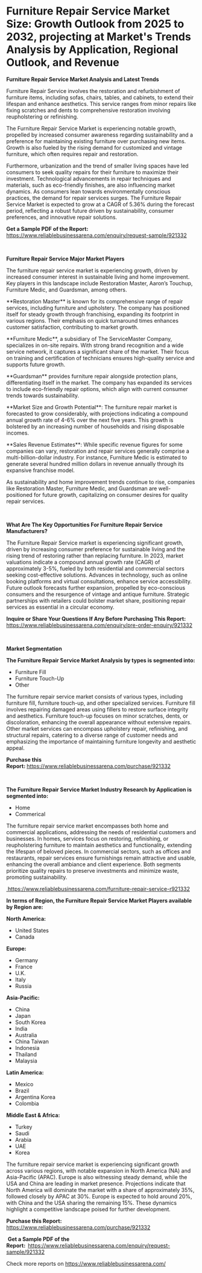 <p><h1>Furniture Repair Service Market Size: Growth Outlook from 2025 to 2032, projecting at Market's Trends Analysis by Application, Regional Outlook, and Revenue</h1></p><p><strong>Furniture Repair Service Market Analysis and Latest Trends</strong></p>
<p><p>Furniture Repair Service involves the restoration and refurbishment of furniture items, including sofas, chairs, tables, and cabinets, to extend their lifespan and enhance aesthetics. This service ranges from minor repairs like fixing scratches and dents to comprehensive restoration involving reupholstering or refinishing. </p><p>The Furniture Repair Service Market is experiencing notable growth, propelled by increased consumer awareness regarding sustainability and a preference for maintaining existing furniture over purchasing new items. Growth is also fueled by the rising demand for customized and vintage furniture, which often requires repair and restoration. </p><p>Furthermore, urbanization and the trend of smaller living spaces have led consumers to seek quality repairs for their furniture to maximize their investment. Technological advancements in repair techniques and materials, such as eco-friendly finishes, are also influencing market dynamics. As consumers lean towards environmentally conscious practices, the demand for repair services surges. The Furniture Repair Service Market is expected to grow at a CAGR of 5.36% during the forecast period, reflecting a robust future driven by sustainability, consumer preferences, and innovative repair solutions.</p></p>
<p><strong>Get a Sample PDF of the Report:&nbsp;</strong> <a href="https://www.reliablebusinessarena.com/enquiry/request-sample/921332?utm_campaign=2822&utm_medium=2&utm_source=Github&utm_content=ia&utm_term=05032025&utm_id=furniture-repair-service">https://www.reliablebusinessarena.com/enquiry/request-sample/921332</a></p>
<p>&nbsp;</p>
<p><strong>Furniture Repair Service Major Market Players</strong></p>
<p><p>The furniture repair service market is experiencing growth, driven by increased consumer interest in sustainable living and home improvement. Key players in this landscape include Restoration Master, Aaron’s Touchup, Furniture Medic, and Guardsman, among others. </p><p>**Restoration Master** is known for its comprehensive range of repair services, including furniture and upholstery. The company has positioned itself for steady growth through franchising, expanding its footprint in various regions. Their emphasis on quick turnaround times enhances customer satisfaction, contributing to market growth.</p><p>**Furniture Medic**, a subsidiary of The ServiceMaster Company, specializes in on-site repairs. With strong brand recognition and a wide service network, it captures a significant share of the market. Their focus on training and certification of technicians ensures high-quality service and supports future growth.</p><p>**Guardsman** provides furniture repair alongside protection plans, differentiating itself in the market. The company has expanded its services to include eco-friendly repair options, which align with current consumer trends towards sustainability.</p><p>**Market Size and Growth Potential**: The furniture repair market is forecasted to grow considerably, with projections indicating a compound annual growth rate of 4-6% over the next five years. This growth is bolstered by an increasing number of households and rising disposable incomes.</p><p>**Sales Revenue Estimates**: While specific revenue figures for some companies can vary, restoration and repair services generally comprise a multi-billion-dollar industry. For instance, Furniture Medic is estimated to generate several hundred million dollars in revenue annually through its expansive franchise model.</p><p>As sustainability and home improvement trends continue to rise, companies like Restoration Master, Furniture Medic, and Guardsman are well-positioned for future growth, capitalizing on consumer desires for quality repair services.</p></p>
<p>&nbsp;</p>
<p><strong>What Are The Key Opportunities For Furniture Repair Service Manufacturers?</strong></p>
<p><p>The Furniture Repair Service market is experiencing significant growth, driven by increasing consumer preference for sustainable living and the rising trend of restoring rather than replacing furniture. In 2023, market valuations indicate a compound annual growth rate (CAGR) of approximately 3-5%, fueled by both residential and commercial sectors seeking cost-effective solutions. Advances in technology, such as online booking platforms and virtual consultations, enhance service accessibility. Future outlook forecasts further expansion, propelled by eco-conscious consumers and the resurgence of vintage and antique furniture. Strategic partnerships with retailers could bolster market share, positioning repair services as essential in a circular economy.</p></p>
<p><strong>Inquire or Share Your Questions If Any Before Purchasing This Report:</strong> <a href="https://www.reliablebusinessarena.com/enquiry/pre-order-enquiry/921332?utm_campaign=2822&utm_medium=2&utm_source=Github&utm_content=ia&utm_term=05032025&utm_id=furniture-repair-service">https://www.reliablebusinessarena.com/enquiry/pre-order-enquiry/921332</a></p>
<p>&nbsp;</p>
<p><strong>Market Segmentation</strong></p>
<p><strong>The Furniture Repair Service Market Analysis by types is segmented into:</strong></p>
<p><ul><li>Furniture Fill</li><li>Furniture Touch-Up</li><li>Other</li></ul></p>
<p><p>The furniture repair service market consists of various types, including furniture fill, furniture touch-up, and other specialized services. Furniture fill involves repairing damaged areas using fillers to restore surface integrity and aesthetics. Furniture touch-up focuses on minor scratches, dents, or discoloration, enhancing the overall appearance without extensive repairs. Other market services can encompass upholstery repair, refinishing, and structural repairs, catering to a diverse range of customer needs and emphasizing the importance of maintaining furniture longevity and aesthetic appeal.</p></p>
<p><strong>Purchase this Report:&nbsp;</strong><a href="https://www.reliablebusinessarena.com/purchase/921332?utm_campaign=2822&utm_medium=2&utm_source=Github&utm_content=ia&utm_term=05032025&utm_id=furniture-repair-service">https://www.reliablebusinessarena.com/purchase/921332</a></p>
<p>&nbsp;</p>
<p><strong>The Furniture Repair Service Market Industry Research by Application is segmented into:</strong></p>
<p><ul><li>Home</li><li>Commerical</li></ul></p>
<p><p>The furniture repair service market encompasses both home and commercial applications, addressing the needs of residential customers and businesses. In homes, services focus on restoring, refinishing, or reupholstering furniture to maintain aesthetics and functionality, extending the lifespan of beloved pieces. In commercial sectors, such as offices and restaurants, repair services ensure furnishings remain attractive and usable, enhancing the overall ambiance and client experience. Both segments prioritize quality repairs to preserve investments and minimize waste, promoting sustainability.</p></p>
<p><a href="https://www.reliablebusinessarena.com/furniture-repair-service-r921332?utm_campaign=2822&utm_medium=2&utm_source=Github&utm_content=ia&utm_term=05032025&utm_id=furniture-repair-service">&nbsp;https://www.reliablebusinessarena.com/furniture-repair-service-r921332</a></p>
<p><strong>In terms of Region, the Furniture Repair Service Market Players available by Region are:</strong></p>
<p>
    <p> <strong> North America: </strong>
        <ul>
            <li>United States</li>
            <li>Canada</li>
        </ul>
        </p> 
    <p> <strong> Europe: </strong>
        <ul>
            <li>Germany</li>
            <li>France</li>
            <li>U.K.</li>
            <li>Italy</li>
            <li>Russia</li>
        </ul>
        </p> 
    <p> <strong> Asia-Pacific: </strong>
        <ul>
            <li>China</li>
            <li>Japan</li>
            <li>South Korea</li>
            <li>India</li>
            <li>Australia</li>
            <li>China Taiwan</li>
            <li>Indonesia</li>
            <li>Thailand</li>
            <li>Malaysia</li>
        </ul>
        </p> 
    <p> <strong> Latin America: </strong>
        <ul>
            <li>Mexico</li>
            <li>Brazil</li>
            <li>Argentina Korea</li>
            <li>Colombia</li>
        </ul>
        </p> 
    <p> <strong> Middle East & Africa: </strong>
        <ul>
            <li>Turkey</li>
            <li>Saudi</li>
            <li>Arabia</li>
            <li>UAE</li>
            <li>Korea</li>
        </ul>
    </p>
    </p>
<p><p>The furniture repair service market is experiencing significant growth across various regions, with notable expansion in North America (NA) and Asia-Pacific (APAC). Europe is also witnessing steady demand, while the USA and China are leading in market presence. Projections indicate that North America will dominate the market with a share of approximately 35%, followed closely by APAC at 30%. Europe is expected to hold around 20%, with China and the USA sharing the remaining 15%. These dynamics highlight a competitive landscape poised for further development.</p></p>
<p><strong>Purchase this Report: </strong><a href="https://www.reliablebusinessarena.com/purchase/921332?utm_campaign=2822&utm_medium=2&utm_source=Github&utm_content=ia&utm_term=05032025&utm_id=furniture-repair-service">https://www.reliablebusinessarena.com/purchase/921332</a></p>
<p>&nbsp;<strong>Get a Sample PDF of the Report:&nbsp;&nbsp;</strong><a href="https://www.reliablebusinessarena.com/enquiry/request-sample/921332?utm_campaign=2822&utm_medium=2&utm_source=Github&utm_content=ia&utm_term=05032025&utm_id=furniture-repair-service">https://www.reliablebusinessarena.com/enquiry/request-sample/921332</a></p>
<p><strong></strong></p>
<p>Check more reports on <a href="https://www.reliablebusinessarena.com/?utm_campaign=2822&utm_medium=2&utm_source=Github&utm_content=ia&utm_term=05032025&utm_id=furniture-repair-service">https://www.reliablebusinessarena.com/</a></p>